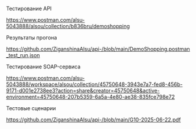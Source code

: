Тестирование API

https://www.postman.com/alsu-5043888/alsou/collection/b836bru/demoshopping

Результаты прогона

https://github.com/ZiganshinaAlsu/api-/blob/main/DemoShopping.postman_test_run.json

Тестирование SOAP-сервиса

https://www.postman.com/alsu-5043888/workspace/alsou/collection/45750648-3943e7a7-fed8-456b-9171-d001e2738ee3?action=share&creator=45750648&active-environment=45750648-207b5359-6a5a-4e80-ae38-835fce798e72

Тестовые сценарии

https://github.com/ZiganshinaAlsu/api-/blob/main/G10-2025-06-22.pdf
